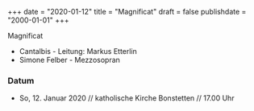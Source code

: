 ﻿+++
date = "2020-01-12"
title = "Magnificat"
draft = false
publishdate = "2000-01-01"
+++

Magnificat

* Cantalbis - Leitung: Markus Etterlin
* Simone Felber - Mezzosopran


### Datum

* So, 12. Januar 2020 // katholische Kirche Bonstetten // 17.00 Uhr
